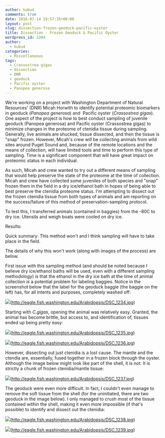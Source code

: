 ```yaml
---
author: kubu4
comments: true
date: 2016-07-14 19:57:35+00:00
layout: post
slug: dissection-frozen-geoduck-pacific-oyster
title: Dissection - Frozen Geoduck & Pacific Oyster
wordpress_id: 2204
author:
  - kubu4
categories:
  - Miscellaneous
tags:
  - Crassostrea gigas
  - dissection
  - DNR
  - geoduck
  - Pacific oyster
  - Panopea generosa
---
```


We're working on a project with Washington Department of Natural Resources' (DNR) Micah Horwith to identify potential proteomic biomarkers in geoduck (_Panopea generosa_) and  Pacific oyster (_Crassostrea gigas_). One aspect of the project is how to best conduct sampling of juvenile geoduck (Panopea generosa) and Pacific oyster (Crassostrea gigas) to minimize changes in the proteome of ctenidia tissue during sampling. Generally, live animals are shucked, tissue dissected, and then the tissue is "snap" frozen. However, Micah's crew will be collecting animals from wild sites around Puget Sound and, because of the remote locations and the means of collection, will have limited tools and time to perform this type of sampling. Time is a significant component that will have great impact on proteomic status in each individual.

As such, Micah and crew wanted to try out a different means of sampling that would help preserve the state of the proteome at the time of collection. Micah and crew have collected some juveniles of both species and "snap" frozen them in the field in a dry ice/ethanol bath in hopes of being able to best preserve the ctenidia proteome status. I'm attempting to dissect out the frozen ctenidia tissue from both types of animals and am reporting on the success/failure of this method of preservation-sampling protocol.

To test this, I transferred animals (contained in baggies) from the -80C to dry ice. Utensils and weigh boats were cooled on dry ice.



Results:

Quick summary: This method won't and I think sampling will have to take place in the field.

The details of why this won't work (along with images of the process) are below.



First issue with this sampling method (and should be noted because I believe dry ice/ethanol baths will be used, even with a different sampling methodology) is that the ethanol in the dry ice bath at the time of animal collection is a potential problem for labeling baggies. Notice in the screenshot below that the label for the geoduck baggie (the baggie on the left) has, for all intents and purposes, completely washed off:

![](https://eagle.fish.washington.edu/Arabidopsis/DSC_1234.jpg)(http://eagle.fish.washington.edu/Arabidopsis/DSC_1234.jpg)





Starting with _C.gigas_, opening the animal was relatively easy. Granted, the animal has become brittle, but access to, and identification of, tissues ended up being pretty easy:

![](https://eagle.fish.washington.edu/Arabidopsis/DSC_1235.jpg)(http://eagle.fish.washington.edu/Arabidopsis/DSC_1235.jpg)



![](https://eagle.fish.washington.edu/Arabidopsis/DSC_1236.jpg)(http://eagle.fish.washington.edu/Arabidopsis/DSC_1236.jpg)







However, dissecting out just ctenidia is a lost cause. The mantle and the ctendia are, essentially, fused together in a frozen block through the oyster. Although the image below might look like part of the shell, it is not. It is strictly a chunk of frozen ctenidia/mantle tissue:



![](https://eagle.fish.washington.edu/Arabidopsis/DSC_1237.jpg)(http://eagle.fish.washington.edu/Arabidopsis/DSC_1237.jpg)





The geoduck were even more difficult. In fact, I couldn't even manage to remove the soft tissue from the shell (for the uninitiated, there are two geoduck in the image below). I only managed to crush most of the tissue contained within the shell, making it even more impossible (if that's possible) to identify and dissect out the ctenidia:



![](https://eagle.fish.washington.edu/Arabidopsis/DSC_1238.jpg)(http://eagle.fish.washington.edu/Arabidopsis/DSC_1238.jpg)





![](https://eagle.fish.washington.edu/Arabidopsis/DSC_1239.jpg)(http://eagle.fish.washington.edu/Arabidopsis/DSC_1239.jpg)
